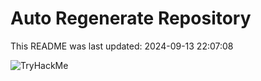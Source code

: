 # Auto Regenerate Repository

This README was last updated: 2024-09-13 22:07:08

 ![TryHackMe](https://tryhackme.com/badge/533634)